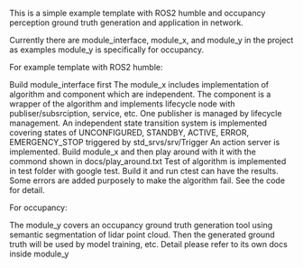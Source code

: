 This is a simple example template with ROS2 humble and occupancy perception ground truth generation and application in network.

Currently there are module_interface, module_x, and module_y in the project as examples
module_y is specifically for occupancy.

For example template with ROS2 humble:

Build module_interface first
The module_x includes implementation of algorithm and component which are independent.
The component is a wrapper of the algorithm and implements lifecycle node with publiser/subsrciption, service, etc.
One publisher is managed by lifecycle management.
An independent state transition system is implemented covering states of UNCONFIGURED, STANDBY, ACTIVE, ERROR, EMERGENCY_STOP triggered by std_srvs/srv/Trigger
An action server is implemented.
Build module_x and then play around with it with the commond shown in docs/play_around.txt
Test of algorithm is implemented in test folder with google test.
Build it and run ctest can have the results.
Some errors are added purposely to make the algorithm fail. See the code for detail.

For occupancy:

The module_y covers an occupancy ground truth generation tool using semantic segmentation of lidar point cloud. Then the generated ground truth will be used by model training, etc. Detail please refer to its own docs inside module_y


